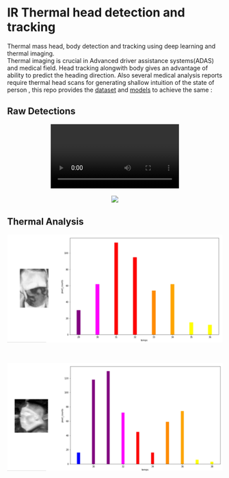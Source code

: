 # IR Thermal head detection and tracking
Thermal mass head, body detection and tracking using deep learning and thermal imaging.
</br>
Thermal imaging is crucial in Advanced driver assistance systems(ADAS) and medical field. Head tracking alongwith body gives an advantage of ability to predict the heading direction. Also several medical analysis reports require thermal head scans for generating shallow intuition of the state of person , this repo provides the [dataset](https://github.com/Abhishek-krg/IR-thermal-head-detection-and-tracking/tree/main/dataset) and [models](https://github.com/Abhishek-krg/IR-thermal-head-detection-and-tracking/tree/main/models) to achieve the same :
## Raw Detections
<p align='center'>
 <video autoplay>
  <source src="https://github.com/Abhishek-krg/IR-thermal-head-detection-and-tracking/blob/main/video_sample/det6fps.mp4" type="video/mp4">
 </video>
</p>

<p align='center'>
 <img src='https://github.com/Abhishek-krg/covid-ir/blob/main/images/neural_processing.png'>
</p>

## Thermal Analysis
<p align='center'>
 <img height='auto' width=864 src='https://github.com/Abhishek-krg/IR-thermal-head-detection-and-tracking/blob/main/images/nrml_heatmap_aggregation.jpg'>
</p>
</br>
<p align='center'>
 <img height='auto' width=864 src='https://github.com/Abhishek-krg/IR-thermal-head-detection-and-tracking/blob/main/images/covid_heatmap_aggregation.jpg'>
</p>

